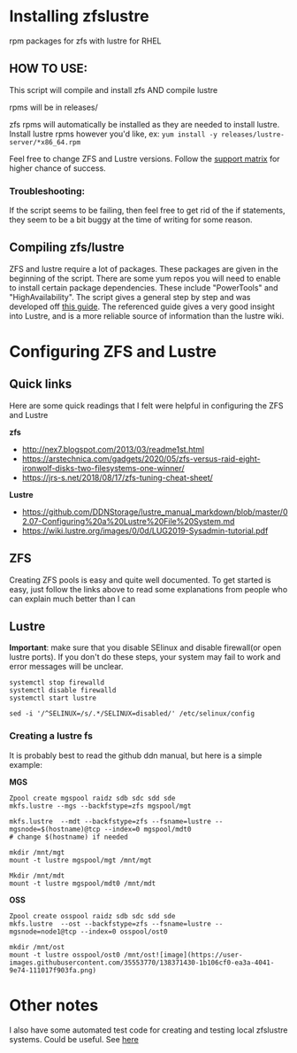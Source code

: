 # Installing zfslustre
rpm packages for zfs with lustre for RHEL

## HOW TO USE:

This script will compile and install zfs AND compile lustre

rpms will be in releases/

zfs rpms will automatically be installed as they are needed to install lustre. Install lustre rpms however you'd like, ex: `yum install -y releases/lustre-server/*x86_64.rpm`

Feel free to change ZFS and Lustre versions. Follow the [support matrix](https://wiki.whamcloud.com/display/PUB/Lustre+Support+Matrix) for higher chance of success.

### Troubleshooting:

If the script seems to be failing, then feel free to get rid of the if statements, they seem to be a bit buggy at the time of writing for some reason.

## Compiling zfs/lustre
ZFS and lustre require a lot of packages. These packages are given in the beginning of the script. There are some yum repos you will need to enable to install certain package dependencies. These include "PowerTools" and "HighAvailability". The script gives a general step by step and was developed off [this guide](https://github.com/DDNStorage/lustre_manual_markdown/blob/master/02.01-Installation%20Overview.md#steps-to-installing-the-lustre-software). The referenced guide gives a very good insight into Lustre, and is a more reliable source of information than the lustre wiki.

# Configuring ZFS and Lustre

## Quick links
Here are some quick readings that I felt were helpful in configuring the ZFS and Lustre

**zfs**
- http://nex7.blogspot.com/2013/03/readme1st.html
- https://arstechnica.com/gadgets/2020/05/zfs-versus-raid-eight-ironwolf-disks-two-filesystems-one-winner/
- https://jrs-s.net/2018/08/17/zfs-tuning-cheat-sheet/

**Lustre**
- https://github.com/DDNStorage/lustre_manual_markdown/blob/master/02.07-Configuring%20a%20Lustre%20File%20System.md
- https://wiki.lustre.org/images/0/0d/LUG2019-Sysadmin-tutorial.pdf

## ZFS
Creating ZFS pools is easy and quite well documented. To get started is easy, just follow the links above to read some explanations from people who can explain much better than I can

## Lustre
**Important**: make sure that you disable SElinux and disable firewall(or open lustre ports). If you don't do these steps, your system may fail to work and error messages will be unclear.
```
systemctl stop firewalld
systemctl disable firewalld 
systemctl start lustre
```
```
sed -i '/^SELINUX=/s/.*/SELINUX=disabled/' /etc/selinux/config
```
### Creating a lustre fs
It is probably best to read the github ddn manual, but here is a simple example:

**MGS**
```
Zpool create mgspool raidz sdb sdc sdd sde
mkfs.lustre --mgs --backfstype=zfs mgspool/mgt

mkfs.lustre  --mdt --backfstype=zfs --fsname=lustre --mgsnode=$(hostname)@tcp --index=0 mgspool/mdt0
# change $(hostname) if needed

mkdir /mnt/mgt
mount -t lustre mgspool/mgt /mnt/mgt

Mkdir /mnt/mdt
mount -t lustre mgspool/mdt0 /mnt/mdt
```
**OSS**
```
Zpool create osspool raidz sdb sdc sdd sde
mkfs.lustre  --ost --backfstype=zfs --fsname=lustre --mgsnode=node1@tcp --index=0 osspool/ost0

mkdir /mnt/ost
mount -t lustre osspool/ost0 /mnt/ost![image](https://user-images.githubusercontent.com/35553770/138371430-1b106cf0-ea3a-4041-9e74-111017f903fa.png)
```

# Other notes

I also have some automated test code for creating and testing local zfslustre systems. Could be useful. See [here](https://github.com/botkevin/zfslustrefiotest)
